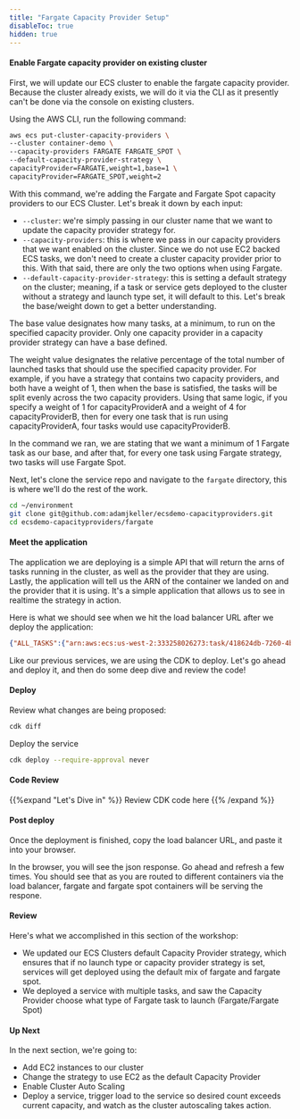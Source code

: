 ```yaml
---
title: "Fargate Capacity Provider Setup"
disableToc: true
hidden: true
---
```

 
#### Enable Fargate capacity provider on existing cluster

First, we will update our ECS cluster to enable the fargate capacity provider. Because the cluster already exists, we will do it via the CLI as it presently can't be done via the console on existing clusters.

Using the AWS CLI, run the following command:

```bash
aws ecs put-cluster-capacity-providers \
--cluster container-demo \
--capacity-providers FARGATE FARGATE_SPOT \
--default-capacity-provider-strategy \
capacityProvider=FARGATE,weight=1,base=1 \
capacityProvider=FARGATE_SPOT,weight=2
```

With this command, we're adding the Fargate and Fargate Spot capacity providers to our ECS Cluster. Let's break it down by each input:

 - `--cluster`: we're simply passing in our cluster name that we want to update the capacity provider strategy for.
 - `--capacity-providers`: this is where we pass in our capacity providers that we want enabled on the cluster. Since we do not use EC2 backed ECS tasks, we don't need to create a cluster capacity provider prior to this. With that said, there are only the two options when using Fargate.
 - `--default-capacity-provider-strategy`: this is setting a default strategy on the cluster; meaning, if a task or service gets deployed to the cluster without a strategy and launch type set, it will default to this. Let's break the base/weight down to get a better understanding.

The base value designates how many tasks, at a minimum, to run on the specified capacity provider. Only one capacity provider in a capacity provider strategy can have a base defined.

The weight value designates the relative percentage of the total number of launched tasks that should use the specified capacity provider. For example, if you have a strategy that contains two capacity providers, and both have a weight of 1, then when the base is satisfied, the tasks will be split evenly across the two capacity providers. Using that same logic, if you specify a weight of 1 for capacityProviderA and a weight of 4 for capacityProviderB, then for every one task that is run using capacityProviderA, four tasks would use capacityProviderB. 

In the command we ran, we are stating that we want a minimum of 1 Fargate task as our base, and after that, for every one task using Fargate strategy, two tasks will use Fargate Spot.

Next, let's clone the service repo and navigate to the `fargate` directory, this is where we'll do the rest of the work.

```bash
cd ~/environment
git clone git@github.com:adamjkeller/ecsdemo-capacityproviders.git
cd ecsdemo-capacityproviders/fargate
```

#### Meet the application

The application we are deploying is a simple API that will return the arns of tasks running in the cluster, as well as the provider that they are using.
Lastly, the application will tell us the ARN of the container we landed on and the provider that it is using. It's a simple application that allows us to see in realtime the strategy in action.

Here is what we should see when we hit the load balancer URL after we deploy the application:

```json
{"ALL_TASKS":{"arn:aws:ecs:us-west-2:333258026273:task/418624db-7260-4ba8-8704-4b057982b571":"FARGATE_SPOT","arn:aws:ecs:us-west-2:333258026273:task/722e89d9-ad20-43ff-8f1c-14f532cbf197":"FARGATE_SPOT","arn:aws:ecs:us-west-2:333258026273:task/73f5e189-ffed-4e3c-ba47-71b37faf2427":"FARGATE_SPOT","arn:aws:ecs:us-west-2:333258026273:task/9dd917d2-34fd-439b-b11f-10b3d7cf9e33":"FARGATE_SPOT","arn:aws:ecs:us-west-2:333258026273:task/a2c3e7f9-0609-4dbb-9a66-cc35a612d821":"FARGATE_SPOT","arn:aws:ecs:us-west-2:333258026273:task/b3c05d52-bc25-4e86-aa52-48da5e03cefa":"FARGATE_SPOT","arn:aws:ecs:us-west-2:333258026273:task/ce7072f1-7c9e-474b-b56b-daf7f3812f05":"FARGATE","arn:aws:ecs:us-west-2:333258026273:task/cf9221af-2de4-4902-92e7-13ede592fbb5":"FARGATE","arn:aws:ecs:us-west-2:333258026273:task/d238d331-fed7-454a-a220-35e2abd11696":"FARGATE","arn:aws:ecs:us-west-2:333258026273:task/de884884-5f84-4e09-ab1e-78e56c5a57d8":"FARGATE"},"MY_ARN":"arn:aws:ecs:us-west-2:333258026273:task/418624db-7260-4ba8-8704-4b057982b571","MY_STRATEGY":"FARGATE_SPOT"}
```

Like our previous services, we are using the CDK to deploy. Let's go ahead and deploy it, and then do some deep dive and review the code!

#### Deploy 

Review what changes are being proposed:

```bash
cdk diff
```

Deploy the service

```bash
cdk deploy --require-approval never
```

#### Code Review

{{%expand "Let's Dive in" %}}
Review CDK code here
{{% /expand %}}

#### Post deploy

Once the deployment is finished, copy the load balancer URL, and paste it into your browser.

In the browser, you will see the json response. Go ahead and refresh a few times. You should see that as you are routed to different containers via the load balancer, fargate and fargate spot containers will be serving the respone.

#### Review

Here's what we accomplished in this section of the workshop:

- We updated our ECS Clusters default Capacity Provider strategy, which ensures that if no launch type or capacity provider strategy is set, services will get deployed using the default mix of fargate and fargate spot.
- We deployed a service with multiple tasks, and saw the Capacity Provider choose what type of Fargate task to launch (Fargate/Fargate Spot)

#### Up Next

In the next section, we're going to:

- Add EC2 instances to our cluster
- Change the strategy to use EC2 as the default Capacity Provider
- Enable Cluster Auto Scaling 
- Deploy a service, trigger load to the service so desired count exceeds current capacity, and watch as the cluster autoscaling takes action.